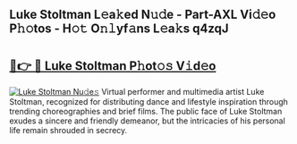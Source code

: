 ## Luke Stoltman L𝚎a𝚔ed N𝚞𝚍e - Part-AXL Vi𝚍𝚎o P𝚑𝚘tos - H𝚘𝚝 O𝚗𝚕yf𝚊ns L𝚎a𝚔s q4zqJ

# <h2><a href="http://kfc761.oniu.top/?m=Luke+Stoltman">🔗👉 🔴 Luke Stoltman P𝚑ot𝚘𝚜 V𝚒d𝚎o</a></h2>

[![Luke Stoltman Nu𝚍e𝚜](https://i.imgur.com/0qMVB7G.gif)](http://kfc761.oniu.top/?m=Luke+Stoltman)
Virtual performer and multimedia artist Luke Stoltman, recognized for distributing dance and lifestyle inspiration through trending choreographies and brief films. The public face of Luke Stoltman exudes a sincere and friendly demeanor, but the intricacies of his personal life remain shrouded in secrecy.  
